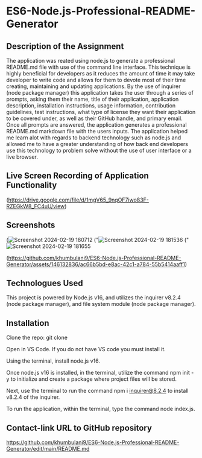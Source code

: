 # ES6-Node.js-Professional-README-Generator

## Description of the Assignment

The application was reated using node.js to generate a professional README.md file with use of the command line interface. This technique is highly beneficial for developers as it reduces the amount of time it may take developer to write code and allows for them to devote most of their time creating, maintaining and updating applications. 
By the use of inquirer (node package manager) this application takes the user through a series of prompts, asking them their name, title of their application, application description, installation instructions, usage information, contribution guidelines, test instructions, what type of license they want their application to be covered under, as well as their GitHub handle, and primary email. Once all prompts are answered, the application generates a professional README.md markdown file with the users inputs.
 The application helped me learn alot with regards to backend technology such as node.js and allowed me to have a greater understanding of how back end developers use this technology to problem solve without the use of user interface or a live browser.

## Live Screen Recording of Application Functionality 

(https://drive.google.com/file/d/1mgV65_9nqOF7iwo83F-RZEGkW8_FC4uU/view)
 

## Screenshots
(![Screenshot 2024-02-19 180712](https://github.com/khumbulani9/ES6-Node.js-Professional-README-Generator/assets/146132836/7d64a05d-0a80-40fa-9887-4261040dd0f8)
("![Screenshot 2024-02-19 181536](https://github.com/khumbulani9/ES6-Node.js-Professional-README-Generator/assets/146132836/f7e126db-4b2f-4ed8-bbba-09ef9f2ffe3b)
("![Screenshot 2024-02-19 181655](https://github.com/khumbulani9/ES6-Node.js-Professional-README-Generator/assets/146132836/f9beb7d6-71f0-42cf-8787-a66eb7d684b3)

(https://github.com/khumbulani9/ES6-Node.js-Professional-README-Generator/assets/146132836/ac66b5bd-e8ac-42c1-a784-55b5414aaff1)


## Technologues Used

This project is powered by Node.js v16, and utilizes the inquirer v8.2.4 (node package manager), and file system module (node package manager).

## Installation 

Clone the repo: git clone 

Open in VS Code. If you do not have VS code you must install it.

Using the terminal, install node.js v16. 

Once node.js v16 is installed, in the terminal, utilize the command npm init -y to initialize and create a package where project files will be stored.

Next, use the terminal to run the command npm i inquirer@8.2.4 to install v8.2.4 of the inquirer.

To run the application, within the terminal, type the command node index.js.


## Contact-link URL to GitHub repository

https://github.com/khumbulani9/ES6-Node.js-Professional-README-Generator/edit/main/README.md 
